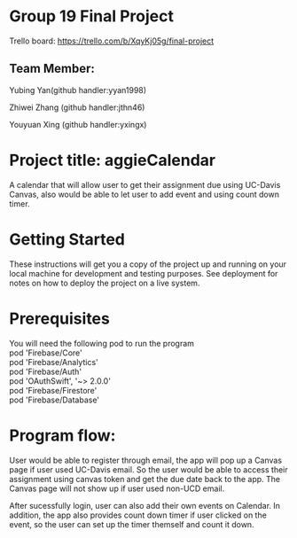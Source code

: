 # Group 19 Final Project
Trello board: https://trello.com/b/XqyKj05g/final-project

## Team Member:

Yubing Yan(github handler:yyan1998)

Zhiwei Zhang (github handler:jthn46)

Youyuan Xing (github handler:yxingx)

# Project title: aggieCalendar
A calendar that will allow user to get their assignment due using UC-Davis Canvas, also would be able to let user to add event and using count down timer.

# Getting Started
These instructions will get you a copy of the project up and running on your local machine for development and testing purposes. See deployment for notes on how to deploy the project on a live system.

# Prerequisites
You will need the following pod to run the program\
 pod 'Firebase/Core'\
 pod 'Firebase/Analytics'\
 pod 'Firebase/Auth'\
 pod 'OAuthSwift', '~> 2.0.0'\
 pod 'Firebase/Firestore'\
 pod 'Firebase/Database'
 
 # Program flow:
 User would be able to register through email, the app will pop up a Canvas page if user used UC-Davis email. So the user would be able to access their assignment using canvas token and get the due date back to the app. The Canvas page will not show up if user used non-UCD email.
 
 After sucessfully login, user can also add their own events on Calendar. In addition, the app also provides count down timer if user clicked on the event, so the user can set up the timer themself and count it down.
 
